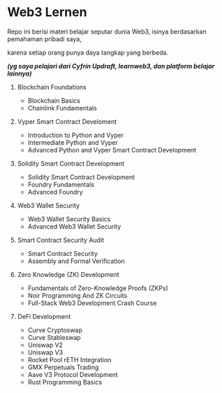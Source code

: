 # Web3 Lernen
Repo ini berisi materi belajar seputar dunia Web3, isinya berdasarkan pemahaman pribadi saya,

karena setiap orang punya daya tangkap yang berbeda.

***(yg saya pelajari dari Cyfrin Updraft, learnweb3, dan platform belajar lainnya)***

1. Blockchain Foundations
	* Blockchain Basics
	* Chainlink Fundamentals
	
2. Vyper Smart Contract Develoment
	* Introduction to Python and Vyper
	* Intermediate Python and Vyper
	* Advanced Python and Vyper Smart Contract Development
	
3. Solidity Smart Contract Development
	* Solidity Smart Contract Development
	* Foundry Fundamentals
	* Advanced Foundry

4. Web3 Wallet Security
	* Web3 Wallet Security Basics
	* Advanced Web3 Wallet Security

5. Smart Contract Security Audit
	* Smart Contract Security
	* Assembly and Formal Verification

6. Zero Knowledge (ZK) Development
	* Fundamentals of Zero-Knowledge Proofs (ZKPs)
	* Noir Programming And ZK Circuits
	* Full-Stack Web3 Development Crash Course

7. 	DeFi Development
	* Curve Cryptoswap
	* Curve Stableswap
	* Uniswap V2
	* Uniswap V3
	* Rocket Pool rETH Integration
	* GMX Perpetuals Trading
	* Aave V3 Protocol Development
	* Rust Programming Basics
	

